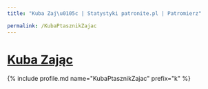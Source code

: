 ```yaml
---
title: "Kuba Zaj\u0105c | Statystyki patronite.pl | Patromierz"

permalink: /KubaPtasznikZajac
---
```


# [Kuba Zając](https://patronite.pl/KubaPtasznikZajac)

{% include profile.md name="KubaPtasznikZajac" prefix="k" %}
